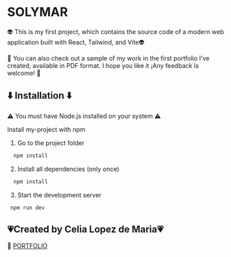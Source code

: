 
# SOLYMAR

👽 This is my first project, which contains the source code of a modern web application built with React, Tailwind, and Vite👽

 🩷 You can also check out a sample of my work in the first portfolio I’ve created, available in PDF format. I hope you like it ¡Any feedback is welcome!  🩷



##  ⬇️ Installation ⬇️



⚠️ You must have Node.js installed on your system ⚠️

Install my-project with npm
 1. Go to the project folder
```bash
  npm install 
```
2. Install all dependencies (only once)
```bash
  npm install 
```
 3. Start the development server
 ```bash
  npm run dev
 ```
##  💗Created by Celia Lopez de Maria💗
📄 [PORTFOLIO](https://github.com/Celiusky13/SOLYMAR/raw/main/SOLYMAR.pdf)



